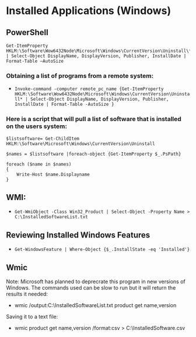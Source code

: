 # Installed Applications (Windows)

## PowerShell

```
Get-ItemProperty HKLM:\Software\Wow6432Node\Microsoft\Windows\CurrentVersion\Uninstall\* | Select-Object DisplayName, DisplayVersion, Publisher, InstallDate | Format-Table –AutoSize
```

### Obtaining a list of programs from a remote system:

- `Invoke-command -computer remote_pc_name {Get-ItemProperty HKLM:\Software\Wow6432Node\Microsoft\Windows\CurrentVersion\Uninstall* | Select-Object DisplayName, DisplayVersion, Publisher, InstallDate | Format-Table -AutoSize }`

### Here is a script that will pull a list of software that is installed on the users system:

```
$listsoftware= Get-ChildItem HKLM:\Software\Microsoft\Windows\CurrentVersion\Uninstall

$names = $listsoftware |foreach-object {Get-ItemProperty $_.PsPath}

foreach ($name in $names)
{
    Write-Host $name.Displayname
}
```

## WMI:

- `Get-WmiObject -Class Win32_Product | Select-Object -Property Name > C:\InstalledSoftwareList.txt`

## Reviewing Installed Windows Features

- `Get-WindowsFeature | Where-Object {$_.InstallState -eq 'Installed'}`

## Wmic 

Note: Microsoft has planned to deprecrate this program in new versions of Windows. The commands used can be slow to run but it will return the results it needed:

- wmic /output:C:\InstalledSoftwareList.txt product get name,version

Saving it to a text file:

- wmic product get name,version /format:csv > C:\InstalledSoftware.csv
